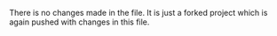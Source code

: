 There is no changes made in the file. It is just a forked project which is again pushed with changes in this file.

